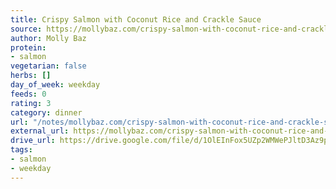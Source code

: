 ```yaml
---
title: Crispy Salmon with Coconut Rice and Crackle Sauce
source: https://mollybaz.com/crispy-salmon-with-coconut-rice-and-crackle-sauce/
author: Molly Baz
protein:
- salmon
vegetarian: false
herbs: []
day_of_week: weekday
feeds: 0
rating: 3
category: dinner
url: "/notes/mollybaz.com/crispy-salmon-with-coconut-rice-and-crackle-sauce.html"
external_url: https://mollybaz.com/crispy-salmon-with-coconut-rice-and-crackle-sauce/
drive_url: https://drive.google.com/file/d/1OlEInFox5UZp2WMWePJltD3Az9pMn_ok/view?usp=drive_link
tags:
- salmon
- weekday
---
```



